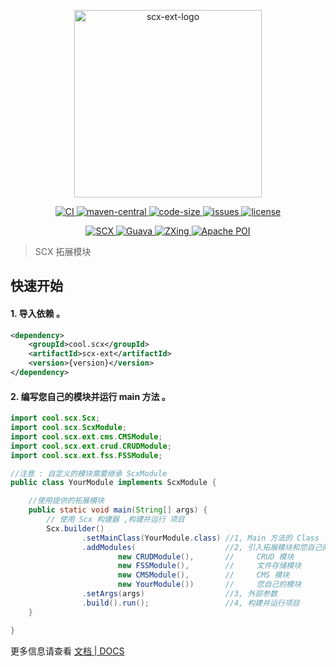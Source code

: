 <p align="center">
    <img src="https://scx.cool/img/scx-ext-logo.svg" width="300px"  alt="scx-ext-logo"/>
</p>
<p align="center">
    <a target="_blank" href="https://github.com/scx567888/scx-ext/actions/workflows/ci.yml">
        <img src="https://github.com/scx567888/scx-ext/actions/workflows/ci.yml/badge.svg" alt="CI"/>
    </a>
    <a target="_blank" href="https://search.maven.org/artifact/cool.scx/scx-ext">
        <img src="https://img.shields.io/maven-central/v/cool.scx/scx-ext?color=ff69b4" alt="maven-central"/>
    </a>
    <a target="_blank" href="https://github.com/scx567888/scx-ext">
        <img src="https://img.shields.io/github/languages/code-size/scx567888/scx-ext?color=orange" alt="code-size"/>
    </a>
    <a target="_blank" href="https://github.com/scx567888/scx-ext/issues">
        <img src="https://img.shields.io/github/issues/scx567888/scx-ext" alt="issues"/>
    </a>
    <a target="_blank" href="https://github.com/scx567888/scx-ext/blob/master/LICENSE">
        <img src="https://img.shields.io/github/license/scx567888/scx-ext" alt="license"/>
    </a>
</p>
<p align="center">
    <a target="_blank" href="https://github.com/scx567888/scx">
        <img src="https://img.shields.io/badge/SCX-f44336" alt="SCX"/>
    </a>
    <a target="_blank" href="https://github.com/google/guava">
        <img src="https://img.shields.io/badge/Guava-44be16" alt="Guava"/>
    </a>
    <a target="_blank" href="https://github.com/zxing/zxing">
        <img src="https://img.shields.io/badge/ZXing-6269d3" alt="ZXing"/>
    </a>
    <a target="_blank" href="https://github.com/apache/poi">
        <img src="https://img.shields.io/badge/Apache POI-9c27b0" alt="Apache POI"/>
    </a>
</p>

> SCX 拓展模块

## 快速开始

#### 1. 导入依赖 。

``` xml
<dependency>
    <groupId>cool.scx</groupId>
    <artifactId>scx-ext</artifactId>
    <version>{version}</version>
</dependency>
```

#### 2. 编写您自己的模块并运行 main 方法 。

``` java
import cool.scx.Scx;
import cool.scx.ScxModule;
import cool.scx.ext.cms.CMSModule;
import cool.scx.ext.crud.CRUDModule;
import cool.scx.ext.fss.FSSModule;

//注意 : 自定义的模块需要继承 ScxModule
public class YourModule implements ScxModule {

    //使用提供的拓展模块
    public static void main(String[] args) {
        // 使用 Scx 构建器 ,构建并运行 项目
        Scx.builder()
                .setMainClass(YourModule.class) //1, Main 方法的 Class
                .addModules(                    //2, 引入拓展模块和您自己的模块
                        new CRUDModule(),       //     CRUD 模块
                        new FSSModule(),        //     文件存储模块
                        new CMSModule(),        //     CMS 模块
                        new YourModule())       //     您自己的模块
                .setArgs(args)                  //3, 外部参数
                .build().run();                 //4, 构建并运行项目
    }

}
```

更多信息请查看 [文档 | DOCS](https://scx.cool/docs/scx/index.html)
